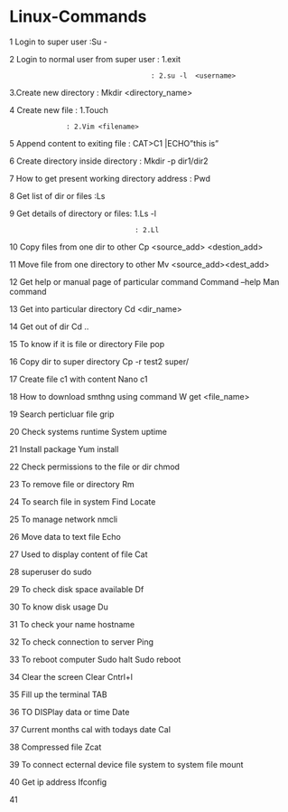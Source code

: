 # Linux-Commands


1 Login to super user :Su -

2 Login to normal user from super user : 1.exit

                                       : 2.su -l  <username>
 
3.Create new directory : Mkdir <directory_name>

4 Create new file : 1.Touch <filename> 
  
                  : 2.Vim <filename>

5 Append content to exiting file : CAT>C1 |ECHO”this is”

6 Create directory inside directory : Mkdir -p dir1/dir2


7 How to get present working directory address : Pwd

8 Get list of dir or files :Ls

9 Get details of directory or files: 1.Ls -l
  
                                   : 2.Ll

10
Copy files from one dir to other
Cp <source_add> <destion_add>

11
Move file from one directory to other
Mv <source_add><dest_add>

12
Get help or manual page of particular command
Command –help
Man command

13
Get into particular directory
Cd <dir_name>

14
Get out of dir
Cd ..

15
To know if it is file or directory
File pop

16
Copy dir to super directory
Cp -r test2 super/

17
Create file c1 with content
Nano c1

18
How to download smthng using command
W get <file_name>

19
Search perticluar file 
grip

20
Check systems runtime
System uptime

21
Install package
Yum install

22
Check permissions to the file or dir
chmod

23
To remove file or directory
Rm

24
To search file in system
Find
Locate

25
To manage network
nmcli

26
Move data to text file
Echo

27
Used to display content of file
Cat

28
superuser do
sudo

29
To check disk space available
Df

30
To know disk usage
Du

31
To check your name
hostname

32
To check connection to server
Ping

33
To reboot computer
Sudo halt
Sudo reboot

34
Clear the screen
Clear
Cntrl+l

35
Fill up the terminal
TAB

36
TO DISPlay data or time
Date

37
Current months cal with todays date
Cal

38
Compressed file
Zcat

39
To connect ecternal device file system to system file
mount

40
Get ip address
Ifconfig

41


















































































































































































